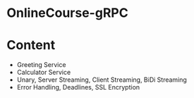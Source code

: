 # OnlineCourse-gRPC

# Content

- Greeting Service
- Calculator Service
- Unary, Server Streaming, Client Streaming, BiDi Streaming
- Error Handling, Deadlines, SSL Encryption
